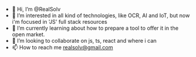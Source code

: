 - 👋 Hi, I’m @RealSolv
- 👀 I’m interested in all kind of technologies, like OCR, AI and IoT, but now i'm focused in 'JS' full stack resources 
- 🌱 I’m currently learning about how to prepare a tool to offer it in the open market.
- 💞️ I’m looking to collaborate on js, ts, react and where i can
- 📫 How to reach me realsolv@gmail.com

<!---
RealSolv/RealSolv is a ✨ special ✨ repository because its `README.md` (this file) appears on your GitHub profile.
You can click the Preview link to take a look at your changes.
--->
